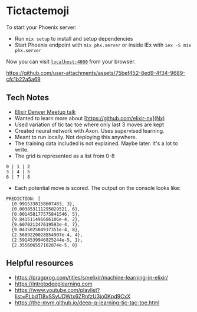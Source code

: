 # Tictactemoji

To start your Phoenix server:

  * Run `mix setup` to install and setup dependencies
  * Start Phoenix endpoint with `mix phx.server` or inside IEx with `iex -S mix phx.server`

Now you can visit [`localhost:4000`](http://localhost:4000) from your browser.


https://github.com/user-attachments/assets/75bef452-8ed9-4f34-9689-cfc1b22a5a69


## Tech Notes

* [Elixir Denver Meetup talk](https://www.youtube.com/watch?v=tTpavsLzZ3c)
* Wanted to learn more about [https://github.com/elixir-nx](Nx)
* Used variation of tic tac toe where only last 3 moves are kept
* Created neural network with Axon. Uses supervised learning.
* Meant to run locally. Not deploying this anywhere.
* The training data included is not explained. Maybe later. It's a lot to write.
* The grid is represented as a list from 0-8
```
0 | 1 | 2
3 | 4 | 5
6 | 7 | 8
```
* Each potential move is scored. The output on the console looks like:
```
PREDICTION: [
  {0.9915338158607483, 3},
  {0.003853111295029521, 6},
  {0.001458177575841546, 5},
  {9.841511491686106e-4, 2},
  {9.607021347619593e-4, 7},
  {9.043502504937351e-4, 8},
  {2.5609220028854907e-4, 4},
  {2.5914539946825244e-5, 1},
  {2.355606557102874e-5, 0}
```


## Helpful resources

* https://pragprog.com/titles/smelixir/machine-learning-in-elixir/
* https://introtodeeplearning.com
* https://www.youtube.com/playlist?list=PLbdTl8vSSyUDWtx6ZRnfzU3jo0Kpd9CxX
* https://the-mvm.github.io/deep-q-learning-tic-tac-toe.html

